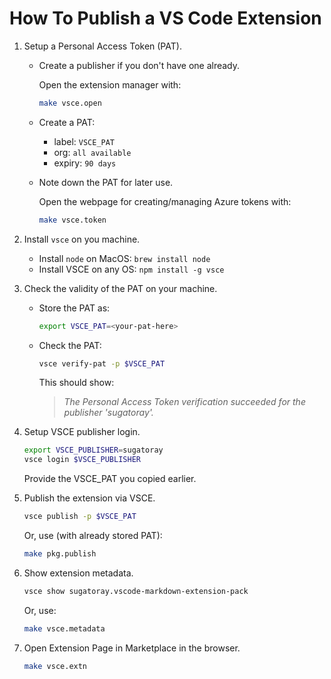 # How To Publish a VS Code Extension

1. Setup a Personal Access Token (PAT).

   - Create a publisher if you don't have one already.

     Open the extension manager with: 

     ```sh
     make vsce.open
     ```

   - Create a PAT:
     - label: `VSCE_PAT`
     - org: `all available`
     - expiry: `90 days`
   - Note down the PAT for later use.

     Open the webpage for creating/managing Azure tokens with:

     ```sh
     make vsce.token
     ``` 

2. Install `vsce` on you machine.

   - Install `node` on MacOS: `brew install node`
   - Install VSCE on any OS: `npm install -g vsce`

3. Check the validity of the PAT on your machine.
   
   - Store the PAT as:
     
     ```sh
     export VSCE_PAT=<your-pat-here>
     ```

   - Check the PAT:
     
     ```sh 
     vsce verify-pat -p $VSCE_PAT
     ```

     This should show:
     > *The Personal Access Token verification succeeded for the publisher 'sugatoray'.*

4. Setup VSCE publisher login.

   ```sh
   export VSCE_PUBLISHER=sugatoray
   vsce login $VSCE_PUBLISHER  
   ```

   Provide the VSCE_PAT you copied earlier.

5. Publish the extension via VSCE.

   ```sh
   vsce publish -p $VSCE_PAT
   ```

   Or, use (with already stored PAT):

   ```sh
   make pkg.publish
   ``` 

6. Show extension metadata.

   ```sh
   vsce show sugatoray.vscode-markdown-extension-pack
   ```

   Or, use:

   ```sh
   make vsce.metadata
   ```

7. Open Extension Page in Marketplace in the browser.

   ```sh
   make vsce.extn 
   ```
